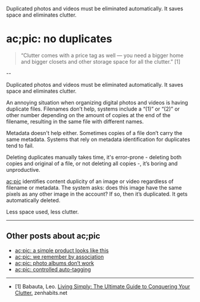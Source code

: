 Duplicated photos and videos must be eliminated automatically. It saves space and eliminates clutter.
# ac;pic: no duplicates

> “Clutter comes with a price tag as well — you need a bigger home and bigger closets and other storage space for all the clutter.” [1]

--

Duplicated photos and videos must be eliminated automatically. It saves space and eliminates clutter.

An annoying situation when organizing digital photos and videos is having duplicate files. Filenames don’t help, systems include a “(1)” or “(2)” or other number depending on the amount of copies at the end of the filename, resulting in the same file with different names.

Metadata doesn't help either. Sometimes copies of a file don’t carry the same metadata. Systems that rely on metadata identification for duplicates tend to fail. 

Deleting duplicates manually takes time, it's error-prone - deleting both copies and original of a file, or not deleting all copies -, it’s boring and unproductive.

<a href="https://altocode.nl/pic/" target="_blank">ac;pic</a> identifies content duplicity of an image or video regardless of filename or metadata. The system asks: does this image have the same pixels as any other image in the account? If so, then it’s duplicated. It gets automatically deleted. 

Less space used, less clutter. 

---

## Other posts about ac;pic
- <a href="https://altocode.nl/blog/a-simple-product-looks-like-this" target="_blank">ac;pic: a simple product looks like this</a> 
- <a href="https://altocode.nl/blog/we-remember-by-association" target="_blank">ac;pic: we remember by association</a>
- <a href="https://altocode.nl/blog/photo-albums-dont-work" target="_blank">ac;pic: photo albums don’t work</a>
- <a href="https://altocode.nl/blog/controlled-auto-tagging" target="_blank">ac;pic: controlled auto-tagging</a>  

---

- [1] Babauta, Leo. <a href="https://zenhabits.net/living-simply-the-ultimate-guide-to-conquering-your-clutter/" target="_blank">Living Simply: The Ultimate Guide to Conquering Your Clutter.</a> zenhabits.net
